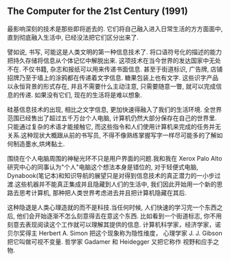 ## The Computer for the 21st Century (1991)

最影响深刻的技术是那些即将逝去的. 它们将自己融入进入日常生活的方方面面中, 直到彻底融入生活中, 已经没法把它们区分出来了.

譬如说, 书写, 可能这是人类文明的第一种信息技术了. 将口语符号化的描述的能力把持久存储将信息从个体记忆中解脱出来. 这项技术在当今世界的发达国家中无处不在. 不仅书籍, 杂志和报纸可以用来传递书面信息. 甚至于街道标识, 广告牌, 店铺招牌乃至于墙上的涂鸦都在传递着文字信息. 糖果包装上也有文字. 这些识字产品以永恒背景的形式存在, 并且不需要什么主动注意, 只需要随意一瞥, 就可以完成信息的传递. 如果没有它们, 现在的生活将是难以想象.

硅基信息技术的出现, 相比之文字信息, 更加快速得融入了我们的生活环境. 全世界范围已经售出了超过五千万台个人电脑, 计算机仍然大部分保存在自己的世界里. 只能通过复杂的术语才能接触它, 而这些指令和人们使用计算机来完成的任务并无关系.这种现状大概跟从前的书写员, 不得不像熟练掌握写字一样尽可能多的了解如何制造墨水,烘烤黏土.

围绕在个人电脑周围的神秘光环不只是用户界面的问题.我和我在 Xerox Palo Alto 研究中心的同事认为"个人"电脑这个想法本身是错位的, 对于轻便式电脑, Dynabook(笔记本)和知识导航的展望只是对得到信息技术的真正潜力的一小步过渡.这些机器并不能真正集成并且隐藏到人们的生活中, 我们因此开始用一个新的思路去思考计算机, 那种把人类世界考虑进去并且把计算机隐藏在其后.

这种隐退是人类心理造就的而不是科技.当任何时候, 人们快速的学习完一个东西之后, 他们会开始逐渐不怎么刻意得去在意这个东西. 比如看到一个街道标志, 你不用刻意去表现阅读这个工作就可以理解其提供的信息. 计算机科学家，经济学家，诺贝尔奖得主 Herbert A. Simon 把这个现象称为隐性维度， 心理学家 J. J. Gibson 把它叫做可视不变量. 哲学家 Gadamer 和 Heidegger 又把它称作 视野和应手之物.
